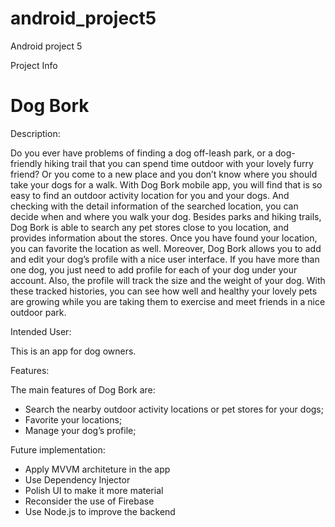 # android_project5
Android project 5


Project Info

# Dog Bork

Description:

Do you ever have problems of finding a dog off-leash park, or a dog-friendly hiking trail that you can spend time outdoor with your lovely furry friend? Or you come to a new place and you don’t know where you should take your dogs for a walk. With Dog Bork mobile app, you will find that is so easy to find an outdoor activity location for you and your dogs. And checking with the detail information of the searched location, you can decide when and where you walk your dog. Besides parks and hiking trails, Dog Bork is able to search any pet stores close to you location, and provides information about the stores. Once you have found your location, you can favorite the location as well.
Moreover, Dog Bork allows you to add and edit your dog’s profile with a nice user interface. If you have more than one dog, you just need to add profile for each of your dog under your account. Also, the profile will track the size and the weight of your dog. With these tracked histories, you can see how well and healthy your lovely pets are growing while you are taking them to exercise and meet friends in a nice outdoor park.


Intended User:

This is an app for dog owners.


Features:

The main features of Dog Bork are:
* Search the nearby outdoor activity locations or pet stores for your dogs;
* Favorite your locations;
* Manage your dog’s profile;

Future implementation:

* Apply MVVM architeture in the app
* Use Dependency Injector
* Polish UI to make it more material
* Reconsider the use of Firebase
* Use Node.js to improve the backend
